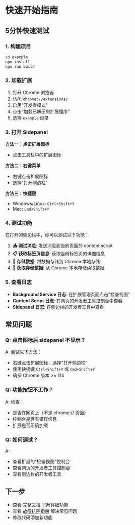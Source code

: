# 快速开始指南

## 5分钟快速测试

### 1. 构建项目

```bash
cd example
npm install
npm run build
```

### 2. 加载扩展

1. 打开 Chrome 浏览器
2. 访问 `chrome://extensions/`
3. 启用"开发者模式"
4. 点击"加载已解压的扩展程序"
5. 选择 `example` 目录

### 3. 打开 Sidepanel

**方法一：点击扩展图标**

- 点击工具栏中的扩展图标

**方法二：右键菜单**

- 右键点击扩展图标
- 选择"打开侧边栏"

**方法三：快捷键**

- Windows/Linux: `Ctrl+Shift+Y`
- Mac: `Cmd+Shift+Y`

### 4. 测试功能

在打开的侧边栏中，你可以测试以下功能：

1. **📤 测试消息**: 发送消息到当前页面的 content script
2. **📋 获取标签页信息**: 获取当前标签页的详细信息
3. **💾 存储数据**: 将数据存储到 Chrome 本地存储
4. **📖 获取存储数据**: 从 Chrome 本地存储读取数据

### 5. 查看日志

- **Background Service 日志**: 在扩展管理页面点击"检查视图"
- **Content Script 日志**: 在网页的开发者工具控制台中查看
- **Sidepanel 日志**: 在侧边栏的开发者工具中查看

## 常见问题

### Q: 点击图标后 sidepanel 不显示？

A: 尝试以下方法：

- 右键点击扩展图标，选择"打开侧边栏"
- 使用快捷键 `Ctrl+Shift+Y` 或 `Cmd+Shift+Y`
- 确保 Chrome 版本 >= 114

### Q: 功能按钮不工作？

A: 检查：

- 是否在网页上（不是 chrome:// 页面）
- 控制台是否有错误信息
- 扩展是否正确加载

### Q: 如何调试？

A:

- 查看扩展的"检查视图"控制台
- 查看网页的开发者工具控制台
- 查看侧边栏的开发者工具

## 下一步

- 查看 [完整文档](./README.md) 了解详细功能
- 查看 [故障排除指南](./TROUBLESHOOTING.md) 解决常见问题
- 修改代码添加新功能

